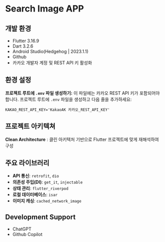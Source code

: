 
# Search Image APP

## 개발 환경

- Flutter 3.16.9
- Dart 3.2.6
- Android Studio(Hedgehog | 2023.1.1)
- Github
- 카카오 개발자 계정 및 REST API 키 활성화


## 환경 설정

**프로젝트 루트에 `.env` 파일 생성하기:**
이 파일에는 카카오 REST API 키가 포함되어야 합니다. 프로젝트 루트에 `.env` 파일을 생성하고 다음 줄을 추가하세요:
   ```
   KAKAO_REST_API_KEY='KakaoAK 카카오_REST_API_KEY'
   ```
## 프로젝트 아키텍쳐

**Clean Architecture** : 클린 아키텍처 기반으로 Flutter 프로젝트에 맞게 재해석하여 구성

## 주요 라이브러리

- **API 통신**: `retrofit`, `dio`
- **의존성 주입(DI)**: `get_it`, `injectable`
- **상태 관리**: `flutter_riverpod`
- **로컬 데이터베이스**: `isar`
- **이미지 캐싱**: `cached_network_image`

## Development Support

- ChatGPT
- Github Copilot

